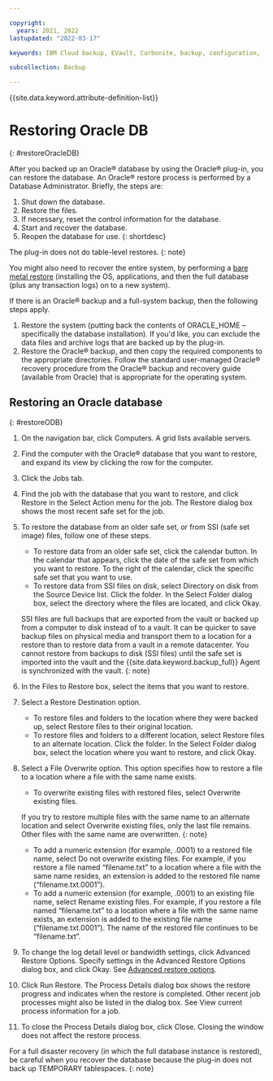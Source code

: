 ```yaml
---

copyright:
  years: 2021, 2022
lastupdated: "2022-03-17"

keywords: IBM Cloud backup, EVault, Carbonite, backup, configuration,

subcollection: Backup

---
```

{{site.data.keyword.attribute-definition-list}}

# Restoring Oracle DB
{: #restoreOracleDB}

After you backed up an Oracle&reg; database by using the Oracle&reg; plug-in, you can restore the database. An Oracle&reg; restore process is performed by a Database Administrator. Briefly, the steps are:
1. Shut down the database.
2. Restore the files.
3. If necessary, reset the control information for the database.
4. Start and recover the database.
5. Reopen the database for use.
{: shortdesc}

The plug-in does not do table-level restores.
{: note}

You might also need to recover the entire system, by performing a [bare metal restore](/docs/Backup?topic=Backup-restoreBMR) (installing the OS, applications, and then the full database (plus any transaction logs) on to a new system).

If there is an Oracle&reg; backup and a full-system backup, then the following steps apply.
1. Restore the system (putting back the contents of ORACLE_HOME – specifically the database installation). If you'd like, you can exclude the data files and archive logs that are backed up by the plug-in.
2. Restore the Oracle&reg; backup, and then copy the required components to the appropriate directories. Follow the standard user-managed Oracle&reg; recovery procedure from the Oracle&reg; backup and recovery guide (available from Oracle) that is appropriate for the operating system.

## Restoring an Oracle database
{: #restoreODB}

1. On the navigation bar, click Computers. A grid lists available servers.
2. Find the computer with the Oracle&reg; database that you want to restore, and expand its view by clicking the row for the computer.
3. Click the Jobs tab.
4. Find the job with the database that you want to restore, and click Restore in the Select Action menu for the job. The Restore dialog box shows the most recent safe set for the job.
5. To restore the database from an older safe set, or from SSI (safe set image) files, follow one of these steps.
   - To restore data from an older safe set, click the calendar button. In the calendar that appears, click the date of the safe set from which you want to restore. To the right of the calendar, click the specific safe set that you want to use.
   - To restore data from SSI files on disk, select Directory on disk from the Source Device list. Click the folder. In the Select Folder dialog box, select the directory where the files are located, and click Okay.

   SSI files are full backups that are exported from the vault or backed up from a computer to disk instead of to a vault. It can be quicker to save backup files on physical media and transport them to a location for a restore than to restore data from a vault in a remote datacenter. You cannot restore from backups to disk (SSI files) until the safe set is imported into the vault and the {{site.data.keyword.backup_full}} Agent is synchronized with the vault.
   {: note}

6. In the Files to Restore box, select the items that you want to restore.
7. Select a Restore Destination option.
   - To restore files and folders to the location where they were backed up, select Restore files to their original location.
   - To restore files and folders to a different location, select Restore files to an alternate location. Click the folder. In the Select Folder dialog box, select the location where you want to restore, and click Okay.

8. Select a File Overwrite option. This option specifies how to restore a file to a location where a file with the same name exists.
   - To overwrite existing files with restored files, select Overwrite existing files.

   If you try to restore multiple files with the same name to an alternate location and select Overwrite existing files, only the last file remains. Other files with the same name are overwritten.
   {: note}

   - To add a numeric extension (for example, .0001) to a restored file name, select Do not overwrite existing files. For example, if you restore a file named “filename.txt” to a location where a file with the same name resides, an extension is added to the restored file name (“filename.txt.0001”).
   - To add a numeric extension (for example, .0001) to an existing file name, select Rename existing files. For example, if you restore a file named “filename.txt” to a location where a file with the same name exists, an extension is added to the existing file name (“filename.txt.0001”). The name of the restored file continues to be “filename.txt”.

9. To change the log detail level or bandwidth settings, click Advanced Restore Options. Specify settings in the Advanced Restore Options dialog box, and click Okay. See [Advanced restore options](#advancedODBRestoreOp).
10. Click Run Restore. The Process Details dialog box shows the restore progress and indicates when the restore is completed. Other recent job processes might also be listed in the dialog box. See View current process information for a job.
11. To close the Process Details dialog box, click Close. Closing the window does not affect the restore process.

   For a full disaster recovery (in which the full database instance is restored), be careful when you recover the database because the plug-in does not back up TEMPORARY tablespaces.
   {: note}
